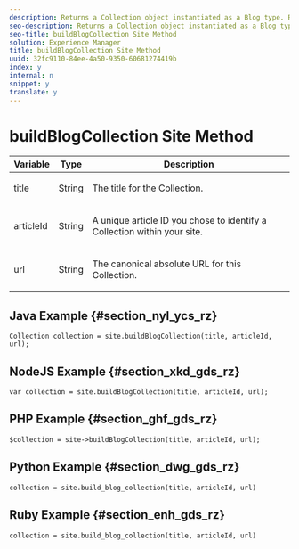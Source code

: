 ```yaml
---
description: Returns a Collection object instantiated as a Blog type. Run create_or_update() from the Collection object to complete the build process.
seo-description: Returns a Collection object instantiated as a Blog type. Run create_or_update() from the Collection object to complete the build process.
seo-title: buildBlogCollection Site Method
solution: Experience Manager
title: buildBlogCollection Site Method
uuid: 32fc9110-84ee-4a50-9350-60681274419b
index: y
internal: n
snippet: y
translate: y
---
```


# buildBlogCollection Site Method


<table id="properties_gq4_jyf_5y" class="simpletable properties" cellpadding="4" cellspacing="0"> 
 <thead class="prophead sthead"> 
  <th class="proptypehd"> Variable </th> 
  <th class="propvaluehd"> Type </th> 
  <th class="propdeschd"> Description </th> 
 </thead> 
 <tr class="property strow"> 
  <td class="proptype stentry"> <span class="varname"> title </span> </td> 
  <td class="propvalue stentry"> String </td> 
  <td class="propdesc stentry"> <p>The title for the Collection.</p> </td> 
 </tr> 
 <tr class="property strow"> 
  <td class="proptype stentry"> <span class="varname"> articleId </span> </td> 
  <td class="propvalue stentry"> String </td> 
  <td class="propdesc stentry"> <p>A unique article ID you chose to identify a Collection within your site.</p> </td> 
 </tr> 
 <tr class="property strow"> 
  <td class="proptype stentry"> <span class="varname"> url </span> </td> 
  <td class="propvalue stentry"> String </td> 
  <td class="propdesc stentry"> <p>The canonical absolute URL for this Collection.</p> </td> 
 </tr> 
</table>


## Java Example {#section_nyl_ycs_rz}


```
Collection collection = site.buildBlogCollection(title, articleId, url); 

```

## NodeJS Example {#section_xkd_gds_rz}


```
var collection = site.buildBlogCollection(title, articleId, url); 

```

## PHP Example {#section_ghf_gds_rz}


```
$collection = site->buildBlogCollection(title, articleId, url); 

```

## Python Example {#section_dwg_gds_rz}


```
collection = site.build_blog_collection(title, articleId, url) 

```

## Ruby Example {#section_enh_gds_rz}


```
collection = site.build_blog_collection(title, articleId, url) 

```
